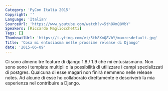 ```yaml
---
Category: 'PyCon Italia 2015'
Copyright: ''
Language: 'Italian'
SourceUrl: 'https://www.youtube.com/watch?v=5th8XmQ8VbY'
Speakers: [Riccardo Magliocchetti]
Tags: []
ThumbnailUrl: 'https://i.ytimg.com/vi/5th8XmQ8VbY/maxresdefault.jpg'
Title: 'Cosa mi entusiasma nelle prossime release di Django'
date: '2015-06-09'
---
```

Ci sono almeno tre feature di django 1.8 / 1.9 che mi entusiasmano. Non sono sono i template multipli o la possibilità di utilizzare i campi specializzati di postgres. Qualcuna di esse magari non finirà nemmeno nelle release notes. Ad alcune di esse ho collaborato direttamente e descriverò la mia esperienza nel contribuire a Django.
